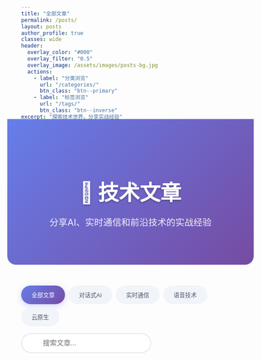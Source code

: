 ```yaml
---
title: "全部文章"
permalink: /posts/
layout: posts
author_profile: true
classes: wide
header:
  overlay_color: "#000"
  overlay_filter: "0.5"
  overlay_image: /assets/images/posts-bg.jpg
  actions:
    - label: "分类浏览"
      url: "/categories/"
      btn_class: "btn--primary"
    - label: "标签浏览"
      url: "/tags/"
      btn_class: "btn--inverse"
excerpt: "探索技术世界，分享实战经验"
---
```


<div class="posts-hero">
  <div class="hero-content">
    <h1 class="hero-title">📝 技术文章</h1>
    <p class="hero-subtitle">分享AI、实时通信和前沿技术的实战经验</p>
  </div>
</div>

<div class="posts-filter">
  <div class="filter-tabs">
    <button class="filter-tab active" data-filter="all">全部文章</button>
    <button class="filter-tab" data-filter="ai">对话式AI</button>
    <button class="filter-tab" data-filter="webrtc">实时通信</button>
    <button class="filter-tab" data-filter="voice">语音技术</button>
    <button class="filter-tab" data-filter="cloud">云原生</button>
  </div>
  
  <div class="search-box">
    <input type="text" id="search-input" placeholder="搜索文章...">
    <i class="fas fa-search"></i>
  </div>
</div>

<style>
/* Posts Page Styles */
.posts-hero {
  background: linear-gradient(135deg, #667eea 0%, #764ba2 100%);
  padding: 4rem 0;
  margin: -2rem -2rem 3rem -2rem;
  text-align: center;
  color: white;
  border-radius: 0 0 20px 20px;
}

.hero-title {
  font-size: 3rem;
  font-weight: 800;
  margin-bottom: 1rem;
  text-shadow: 0 2px 4px rgba(0, 0, 0, 0.3);
}

.hero-subtitle {
  font-size: 1.3rem;
  opacity: 0.9;
  font-weight: 400;
}

/* Filter Section */
.posts-filter {
  display: flex;
  justify-content: space-between;
  align-items: center;
  margin: 2rem 0;
  flex-wrap: wrap;
  gap: 1rem;
}

.filter-tabs {
  display: flex;
  gap: 0.5rem;
  flex-wrap: wrap;
}

.filter-tab {
  padding: 0.75rem 1.5rem;
  border: none;
  border-radius: 25px;
  background: #f1f5f9;
  color: #4a5568;
  font-weight: 500;
  cursor: pointer;
  transition: all 0.3s ease;
}

.filter-tab:hover {
  background: #e2e8f0;
  transform: translateY(-2px);
}

.filter-tab.active {
  background: linear-gradient(135deg, #667eea 0%, #764ba2 100%);
  color: white;
  box-shadow: 0 4px 15px rgba(102, 126, 234, 0.3);
}

.search-box {
  position: relative;
  width: 300px;
  max-width: 100%;
}

.search-box input {
  width: 100%;
  padding: 0.75rem 1rem 0.75rem 3rem;
  border: 2px solid #e2e8f0;
  border-radius: 25px;
  font-size: 1rem;
  transition: all 0.3s ease;
}

.search-box input:focus {
  outline: none;
  border-color: #667eea;
  box-shadow: 0 0 0 3px rgba(102, 126, 234, 0.1);
}

.search-box i {
  position: absolute;
  left: 1rem;
  top: 50%;
  transform: translateY(-50%);
  color: #a0aec0;
}

/* Enhanced Posts Grid */
.list__item {
  margin-bottom: 2rem;
}

.list__item .archive__item {
  background: white;
  border-radius: 16px;
  padding: 2rem;
  box-shadow: 0 4px 20px rgba(0, 0, 0, 0.1);
  transition: all 0.3s ease;
  border: 1px solid rgba(0, 0, 0, 0.05);
}

.list__item .archive__item:hover {
  transform: translateY(-5px);
  box-shadow: 0 8px 30px rgba(0, 0, 0, 0.15);
}

.archive__item-title {
  margin-bottom: 1rem !important;
}

.archive__item-title a {
  color: #2d3748 !important;
  text-decoration: none !important;
  font-weight: 700 !important;
  font-size: 1.4rem !important;
}

.archive__item-title a:hover {
  color: #667eea !important;
}

.archive__item-excerpt {
  color: #4a5568;
  line-height: 1.6;
  margin-bottom: 1rem;
}

.page__meta {
  display: flex;
  align-items: center;
  gap: 1rem;
  font-size: 0.9rem;
  color: #718096;
  margin-bottom: 1rem;
}

.page__meta i {
  color: #667eea;
}

/* Responsive Design */
@media (max-width: 768px) {
  .hero-title {
    font-size: 2.5rem;
  }
  
  .posts-filter {
    flex-direction: column;
    align-items: stretch;
  }
  
  .filter-tabs {
    justify-content: center;
  }
  
  .search-box {
    width: 100%;
  }
}

@media (max-width: 480px) {
  .posts-hero {
    margin: -1rem -1rem 2rem -1rem;
    padding: 2rem 1rem;
  }
  
  .filter-tabs {
    flex-direction: column;
  }
  
  .filter-tab {
    text-align: center;
  }
  
  .list__item .archive__item {
    padding: 1.5rem;
  }
}

/* JavaScript functionality */
</style>

<script>
document.addEventListener('DOMContentLoaded', function() {
  // Filter tabs functionality
  const filterTabs = document.querySelectorAll('.filter-tab');
  const posts = document.querySelectorAll('.list__item');
  
  filterTabs.forEach(tab => {
    tab.addEventListener('click', function() {
      // Remove active class from all tabs
      filterTabs.forEach(t => t.classList.remove('active'));
      // Add active class to clicked tab
      this.classList.add('active');
      
      const filter = this.getAttribute('data-filter');
      
      posts.forEach(post => {
        if (filter === 'all') {
          post.style.display = 'block';
        } else {
          // Check if post has the filter category/tag
          const categories = post.querySelector('.archive__item-title')?.textContent.toLowerCase() || '';
          const shouldShow = categories.includes(filter) || 
                           post.classList.contains(filter) ||
                           post.getAttribute('data-category') === filter;
          
          post.style.display = shouldShow ? 'block' : 'none';
        }
      });
    });
  });
  
  // Search functionality
  const searchInput = document.getElementById('search-input');
  
  searchInput.addEventListener('input', function() {
    const searchTerm = this.value.toLowerCase();
    
    posts.forEach(post => {
      const title = post.querySelector('.archive__item-title')?.textContent.toLowerCase() || '';
      const excerpt = post.querySelector('.archive__item-excerpt')?.textContent.toLowerCase() || '';
      
      const shouldShow = title.includes(searchTerm) || excerpt.includes(searchTerm);
      post.style.display = shouldShow ? 'block' : 'none';
    });
  });
});
</script> 